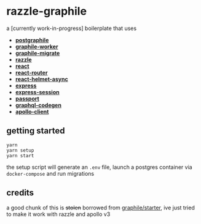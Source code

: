 # razzle-graphile

a [currently work-in-progress] boilerplate that uses
* [**postgraphile**](https://graphile.org/postgraphile)
* [**graphile-worker**](https://github.com/graphile/worker)
* [**graphile-migrate**](https://github.com/graphile/migrate)
* [**razzle**](https://razzlejs.org)
* [**react**](https://reactjs.org)
* [**react-router**](https://reactrouter.com)
* [**react-helmet-async**](https://github.com/staylor/react-helmet-async)
* [**express**](https://expressjs.com)
* [**express-session**](https://github.com/expressjs/session)
* [**passport**](http://www.passportjs.org/)
* [**graphql-codegen**](https://github.com/dotansimha/graphql-code-generator)
* [**apollo-client**](https://www.apollographql.com/docs/react/)

## getting started

```
yarn
yarn setup
yarn start
```

the setup script will generate an `.env` file, launch a postgres container via `docker-compose` and run migrations

## credits

a good chunk of this is ~~stolen~~ borrowed from [graphile/starter](https://github.com/graphile/starter), ive just tried to make it work with razzle and apollo v3
